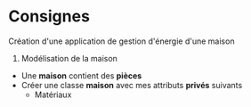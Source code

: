 # Consignes

Création d'une application de gestion d'énergie d'une maison

1. Modélisation de la maison

- Une **maison** contient des **pièces**
- Créer une classe **maison** avec mes attributs **privés** suivants
    - Matériaux